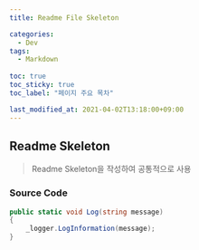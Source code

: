 ```yaml
---
title: Readme File Skeleton

categories:
  - Dev
tags:
  - Markdown
  
toc: true
toc_sticky: true
toc_label: "페이지 주요 목차"

last_modified_at: 2021-04-02T13:18:00+09:00
---
```


## Readme Skeleton ##

> Readme Skeleton을 작성하여 공통적으로 사용

### Source Code ###

```csharp
public static void Log(string message)
{
    _logger.LogInformation(message);
}
```
